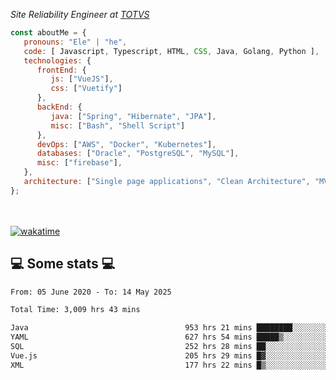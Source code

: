 <p><em>Site Reliability Engineer at <a href="https://www.totvs.com/">TOTVS</a></br>
</em></p>


```javascript
const aboutMe = {
   pronouns: "Ele" | "he",
   code: [ Javascript, Typescript, HTML, CSS, Java, Golang, Python ],
   technologies: {
      frontEnd: {
         js: ["VueJS"],
         css: ["Vuetify"]
      },
      backEnd: {
         java: ["Spring", "Hibernate", "JPA"],
         misc: ["Bash", "Shell Script"]
      },
      devOps: ["AWS", "Docker", "Kubernetes"],
      databases: ["Oracle", "PostgreSQL", "MySQL"],
      misc: ["firebase"],
   },
   architecture: ["Single page applications", "Clean Architecture", "MVC", "Microservices"],
};
```
</br></br>
[![wakatime](https://wakatime.com/badge/user/a3a8ed06-d304-4d6b-bc86-4adc418cdea7.svg)](https://wakatime.com/@a3a8ed06-d304-4d6b-bc86-4adc418cdea7)
<h2>💻 Some stats 💻</h2>

<!--START_SECTION:waka-->

```txt
From: 05 June 2020 - To: 14 May 2025

Total Time: 3,009 hrs 43 mins

Java                                   953 hrs 21 mins ████████░░░░░░░░░░░░░░░░░   31.68 %
YAML                                   627 hrs 54 mins █████▒░░░░░░░░░░░░░░░░░░░   20.86 %
SQL                                    252 hrs 28 mins ██░░░░░░░░░░░░░░░░░░░░░░░   08.39 %
Vue.js                                 205 hrs 29 mins █▓░░░░░░░░░░░░░░░░░░░░░░░   06.83 %
XML                                    177 hrs 22 mins █▒░░░░░░░░░░░░░░░░░░░░░░░   05.89 %
```

<!--END_SECTION:waka-->
